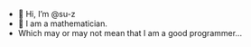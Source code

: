 - 👋 Hi, I’m @su-z
- 👀 I am a mathematician.
- Which may or may not mean that I am a good programmer...
